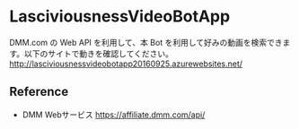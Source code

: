 # LasciviousnessVideoBotApp
DMM.com の Web API を利用して、本 Bot を利用して好みの動画を検索できます。以下のサイトで動きを確認してください。
http://lasciviousnessvideobotapp20160925.azurewebsites.net/

## Reference
- DMM Webサービス https://affiliate.dmm.com/api/
